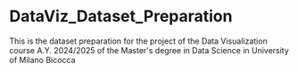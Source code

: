 # DataViz_Dataset_Preparation
This is the dataset preparation for the project of the Data Visualization course A.Y. 2024/2025 of the Master's degree in Data Science in University of Milano Bicocca
